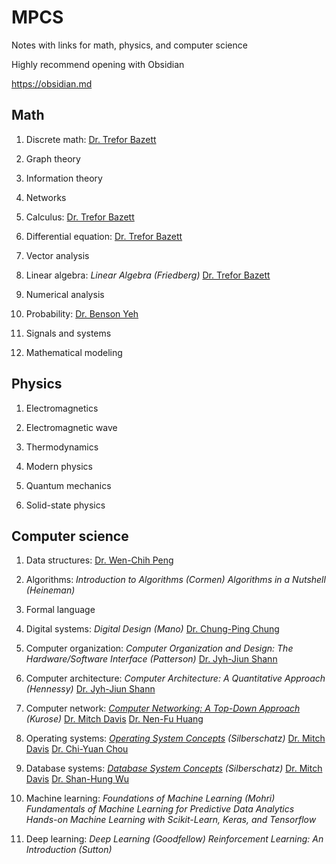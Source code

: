 # MPCS
Notes with links for math, physics, and computer science

Highly recommend opening with Obsidian

https://obsidian.md

## Math
1. Discrete math: 
   [Dr. Trefor Bazett](https://www.youtube.com/playlist?list=PLHXZ9OQGMqxersk8fUxiUMSIx0DBqsKZS)
   
2. Graph theory
   
3. Information theory
   
4. Networks
   
5. Calculus: 
   [Dr. Trefor Bazett](https://www.youtube.com/c/DrTreforBazett/playlists)
   
6. Differential equation: 
   [Dr. Trefor Bazett](https://www.youtube.com/c/DrTreforBazett/playlists)
   
7. Vector analysis
   
8. Linear algebra: 
   *Linear Algebra (Friedberg)*
   [Dr. Trefor Bazett](https://www.youtube.com/playlist?list=PLHXZ9OQGMqxfUl0tcqPNTJsb7R6BqSLo6)
   
9. Numerical analysis
   
10. Probability: 
    [Dr. Benson Yeh](https://www.youtube.com/playlist?list=PLw9fh2FrjAqu1Gj_WznO-humCJT-OB2zF)
    
11. Signals and systems
    
12. Mathematical modeling

## Physics
1. Electromagnetics
   
2. Electromagnetic wave
   
3. Thermodynamics
   
4. Modern physics
   
5. Quantum mechanics
   
6. Solid-state physics

## Computer science
1. Data structures: 
   [Dr. Wen-Chih Peng](https://www.youtube.com/watch?v=3503j2L6qNA&list=PLj6E8qlqmkFusQlwukXMUDVdYfd7oPyr3)
   
2. Algorithms: 
   *Introduction to Algorithms (Cormen)*
   *Algorithms in a Nutshell (Heineman)*
   
3. Formal language
   
4. Digital systems: 
   *Digital Design (Mano)*
   [Dr. Chung-Ping Chung](https://www.youtube.com/watch?v=jB5jShUS6mg&list=PLj6E8qlqmkFvLrTINWmRqmc4ORb6ZOvnX)
   
5. Computer organization: 
   *Computer Organization and Design: The Hardware/Software Interface (Patterson)*
   [Dr. Jyh-Jiun Shann](https://www.youtube.com/playlist?list=PLQVlxVRlwkisVMS7BjfJoI3A748wp_kSx)
   
6. Computer architecture: 
   *Computer Architecture: A Quantitative Approach (Hennessy)*
   [Dr. Jyh-Jiun Shann](https://www.youtube.com/watch?v=xNMmBXzjPb4&list=PLj6E8qlqmkFuNeStWpmAZh0Uq1-8Y8PeL)
   
7. Computer network: 
   *[Computer Networking: A Top-Down Approach](http://gaia.cs.umass.edu/kurose_ross/index.php) (Kurose)*
   [Dr. Mitch Davis](https://www.youtube.com/watch?v=csBg_ISJGnA&list=PLW1yb8L3S1njNqzXgaxUAgAxscBef1RfV)
   [Dr. Nen-Fu Huang](https://www.youtube.com/watch?v=gyp2r3FZ_Y8&list=PLS0SUwlYe8cxktXNovos9xleroaWyb-z5)
   
8. Operating systems: 
   *[Operating System Concepts](https://codex.cs.yale.edu/avi/os-book/OS10/index.html) (Silberschatz)*
   [Dr. Mitch Davis](https://www.youtube.com/watch?v=zJTqTs7Ujr8&list=PLW1yb8L3S1ngGmtKlI5XYcTNQQ1r3xZvq)
   [Dr. Chi-Yuan Chou](https://www.youtube.com/playlist?list=PL9jciz8qz_zyO55qECi2PD3k6lgxluYEV)
   
9. Database systems: 
   *[Database System Concepts](https://db-book.com) (Silberschatz)*
   [Dr. Mitch Davis](https://www.youtube.com/watch?v=HqD6sJDNadw&list=PLW1yb8L3S1ngmEQ3q9BsI9Mf37BRahkch)
   [Dr. Shan-Hung Wu](https://www.youtube.com/watch?v=h2-S2B9tRk0&list=PLS0SUwlYe8cyln89Srqmmlw42CiCBT6Zn)
   
10. Machine learning: 
    *Foundations of Machine Learning (Mohri)*
    *Fundamentals of Machine Learning for Predictive Data Analytics*
    *Hands-on Machine Learning with Scikit-Learn, Keras, and Tensorflow*
    
11. Deep learning: 
    *Deep Learning (Goodfellow)*
    *Reinforcement Learning: An Introduction (Sutton)*
